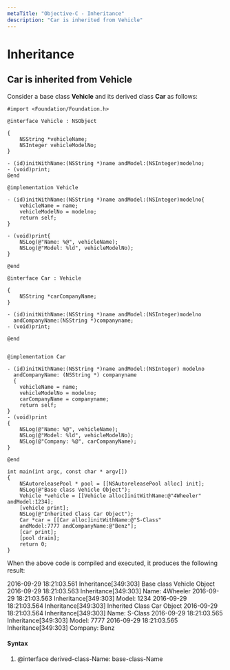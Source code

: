 ```yaml
---
metaTitle: "Objective-C - Inheritance"
description: "Car is inherited from Vehicle"
---
```


# Inheritance



## Car is inherited from Vehicle


Consider a base class **Vehicle** and its derived class **Car** as follows:

```objc
#import <Foundation/Foundation.h>
 
@interface Vehicle : NSObject

{
    NSString *vehicleName;
    NSInteger vehicleModelNo;
}

- (id)initWithName:(NSString *)name andModel:(NSInteger)modelno;
- (void)print;
@end

@implementation Vehicle

- (id)initWithName:(NSString *)name andModel:(NSInteger)modelno{
    vehicleName = name;
    vehicleModelNo = modelno;
    return self;
}

- (void)print{
    NSLog(@"Name: %@", vehicleName);
    NSLog(@"Model: %ld", vehicleModelNo);
}

@end

@interface Car : Vehicle

{
    NSString *carCompanyName;
}

- (id)initWithName:(NSString *)name andModel:(NSInteger)modelno 
  andCompanyName:(NSString *)companyname;
- (void)print;

@end


@implementation Car

- (id)initWithName:(NSString *)name andModel:(NSInteger) modelno 
  andCompanyName: (NSString *) companyname
  {
    vehicleName = name;
    vehicleModelNo = modelno;
    carCompanyName = companyname;
    return self;
}
- (void)print
{
    NSLog(@"Name: %@", vehicleName);
    NSLog(@"Model: %ld", vehicleModelNo);
    NSLog(@"Company: %@", carCompanyName);
}

@end

int main(int argc, const char * argv[])
{
    NSAutoreleasePool * pool = [[NSAutoreleasePool alloc] init];        
    NSLog(@"Base class Vehicle Object");
    Vehicle *vehicle = [[Vehicle alloc]initWithName:@"4Wheeler" andModel:1234];
    [vehicle print];
    NSLog(@"Inherited Class Car Object");
    Car *car = [[Car alloc]initWithName:@"S-Class" 
    andModel:7777 andCompanyName:@"Benz"];
    [car print];        
    [pool drain];
    return 0;
}

```

When the above code is compiled and executed, it produces the following result:

> 
2016-09-29 18:21:03.561 Inheritance[349:303] Base class Vehicle Object
2016-09-29 18:21:03.563 Inheritance[349:303] Name: 4Wheeler
2016-09-29 18:21:03.563 Inheritance[349:303] Model: 1234
2016-09-29 18:21:03.564 Inheritance[349:303] Inherited Class Car Object
2016-09-29 18:21:03.564 Inheritance[349:303] Name: S-Class
2016-09-29 18:21:03.565 Inheritance[349:303] Model: 7777
2016-09-29 18:21:03.565 Inheritance[349:303] Company: Benz




#### Syntax


1. @interface derived-class-Name: base-class-Name

